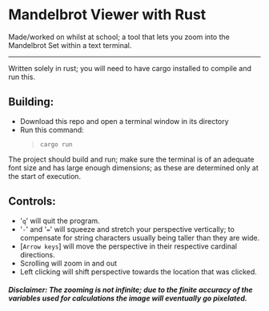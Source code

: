 # Mandelbrot Viewer with Rust

Made/worked on whilst at school; a tool that lets you zoom into the Mandelbrot Set within a text terminal.

 ---

Written solely in rust; you will need to have cargo installed to compile and run this.

## Building:
* Download this repo and open a terminal window in its directory
* Run this command:
  > `cargo run`

The project should build and run; make sure the terminal is of an adequate font size and has large enough dimensions; as these are determined only at the start of execution.

## Controls:
* '`q`' will quit the program.
* '`-`' and '`=`' will squeeze and stretch your perspective vertically; to compensate for string characters usually being taller than they are wide.
* [`Arrow keys`] will move the perspective in their respective cardinal directions.
* Scrolling will zoom in and out
* Left clicking will shift perspective towards the location that was clicked.

##### **Disclaimer:** The zooming is not infinite; due to the finite accuracy of the variables used for calculations the image will eventually go pixelated.